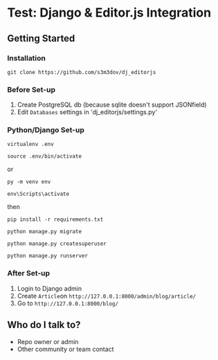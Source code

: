 # Test: Django & Editor.js Integration #

## Getting Started ##

### Installation ###
```
git clone https://github.com/s3m3dov/dj_editorjs
```

### Before Set-up ###
1. Create PostgreSQL db (because sqlite doesn't support JSONfield)
2. Edit `Databases` settings in 'dj_editorjs/settings.py'

### Python/Django Set-up ###

```
virtualenv .env
```
```
source .env/bin/activate
```
or
```
py -m venv env
```
```
env\Scripts\activate
```

then
```
pip install -r requirements.txt
```
```
python manage.py migrate
```
```
python manage.py createsuperuser
```
```
python manage.py runserver
```

### After Set-up ###
1. Login to Django admin
2. Create `Article`on `http://127.0.0.1:8000/admin/blog/article/`
3. Go to `http://127.0.0.1:8000/blog/`

## Who do I talk to? ##

* Repo owner or admin
* Other community or team contact
